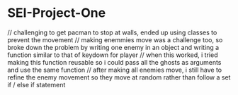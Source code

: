 # SEI-Project-One

// challenging to get pacman to stop at walls, ended up using classes to prevent the movement
// making enemmies move was a challenge too, so broke down the problem by writing one enemy in an object and writing a function similar to that of keydown for player
// when this worked, i tried making this function reusable so i could pass all the ghosts as arguments and use the same function
// after making all enemies move, i still have to refine the enemy movement so they move at random rather than follow a set if / else if statement